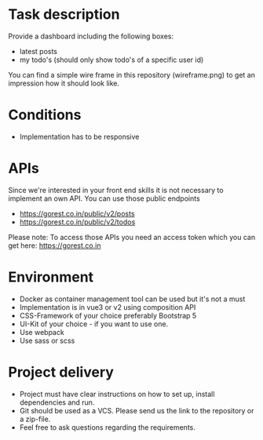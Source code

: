 # Task description
Provide a dashboard including the following boxes:

- latest posts
- my todo's (should only show todo's of a specific user id)

You can find a simple wire frame in this repository (wireframe.png) to get an impression how it should look like.

# Conditions
- Implementation has to be responsive

# APIs
Since we're interested in your front end skills it is not necessary to implement an own API.
You can use those public endpoints
- https://gorest.co.in/public/v2/posts
- https://gorest.co.in/public/v2/todos

Please note: To access those APIs you need an access token which you can get here: https://gorest.co.in

# Environment
- Docker as container management tool can be used but it's not a must
- Implementation is in vue3 or v2 using composition API
- CSS-Framework of your choice preferably Bootstrap 5
- UI-Kit of your choice - if you want to use one.
- Use webpack
- Use sass or scss

# Project delivery

- Project must have clear instructions on how to set up, install dependencies and run.
- Git should be used as a VCS. Please send us the link to the repository or a zip-file.
- Feel free to ask questions regarding the requirements.
